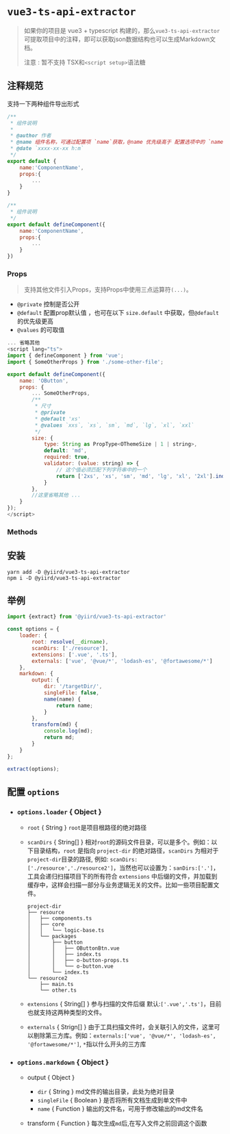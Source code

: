 # `vue3-ts-api-extractor`
  
> 如果你的项目是 vue3 + typescript 构建的，那么`vue3-ts-api-extractor`可提取项目中的注释，即可以获取json数据结构也可以生成Markdown文档。
> 
>  注意 : 暂不支持 TSX和`<script setup>`语法糖


## 注释规范
支持一下两种组件导出形式
```js
/**
 * 组件说明
 * 
 * @author 作者
 * @name 组件名称，可通过配置项 `name`获取，@name 优先级高于 配置选项中的 `name`
 * @date `xxxx-xx-xx h:m`
 */
export default {
    name:'ComponentName',
    props:{
        ...
    }
}

/**
 * 组件说明
 */
export default defineComponent({
    name:'ComponentName',
    props:{
        ...
    }
})
```

### Props

> 支持其他文件引入Props，支持Props中使用三点运算符`(...)`。

* `@private` 控制是否公开
* `@default` 配置prop默认值 ，也可在以下 `size.default` 中获取，但`@default`的优先级更高
* `@values` 的可取值


```js
... 省略其他
<script lang="ts">
import { defineComponent } from 'vue';
import { SomeOtherProps } from './some-other-file';

export default defineComponent({
	name: 'OButton',
	props: {
        ... SomeOtherProps,
        /**
         * 尺寸
         * @private
         * @default 'xs'
         * @values `xxs`, `xs`, `sm`, `md`, `lg`, `xl`, `xxl`
         */
        size: {
            type: String as PropType<OThemeSize | 1 | string>,
            default: 'md',
            required: true,
            validator: (value: string) => {
                // 这个值必须匹配下列字符串中的一个
                return ['2xs', 'xs', 'sm', 'md', 'lg', 'xl', '2xl'].indexOf(value) !== -1;
            }
        },
        //这里省略其他 ...
    }
});
</script>
```
### Methods



## 安装

```shell
yarn add -D @yiird/vue3-ts-api-extractor
npm i -D @yiird/vue3-ts-api-extractor
```
## 举例

```js
import {extract} from '@yiird/vue3-ts-api-extractor'

const options = {
	loader: {
		root: resolve(__dirname),
		scanDirs: ['./resource'],
		extensions: ['.vue', '.ts'],
		externals: ['vue', '@vue/*', 'lodash-es', '@fortawesome/*']
	},
	markdown: {
		output: {
			dir: '/targetDir/',
			singleFile: false,
			name(name) {
				return name;
			}
		},
		transform(md) {
			console.log(md);
			return md;
		}
	}
};

extract(options);
```

## 配置 `options`

* ### `options.loader` { Object }
  * `root` { String } `root`是项目根路径的绝对路径
  * `scanDirs` { String[] } 相对`root`的源码文件目录，可以是多个。例如：以下目录结构，`root` 是指向 `project-dir` 的绝对路径，`scanDirs` 为相对于`project-dir`目录的路径, 例如: `scanDirs:['./resource','./resource2']`，当然也可以设置为：`sanDirs:['.']`，工具会递归扫描项目下的所有符合 `extensions` 中后缀的文件，并加载到缓存中，这样会扫描一部分与业务逻辑无关的文件。比如一些项目配置文件。
  
    ```
    project-dir
    ├── resource
    │   ├── components.ts
    │   ├── core
    │   │   └── logic-base.ts
    │   └── packages
    │       ├── button
    │       │   ├── OButtonBtn.vue
    │       │   ├── index.ts
    │       │   ├── o-button-props.ts
    │       │   └── o-button.vue
    │       └── index.ts
    └── resource2
        ├── main.ts
        └── other.ts
    ```
  * `extensions` { String[] } 参与扫描的文件后缀 默认:`['.vue','.ts']`，目前也就支持这两种类型的文件。
  * `externals` { Strign[] } 由于工具扫描文件时，会关联引入的文件，这里可以剔除第三方库。例如：`externals:['vue', '@vue/*', 'lodash-es', '@fortawesome/*']`, `*`指以什么开头的三方库

* ### `options.markdown` { Object }
  * output { Object }
    * `dir` { String } md文件的输出目录，此处为绝对目录
    * `singleFile` { Boolean } 是否将所有文档生成到单文件中
    * `name` { Function } 输出的文件名，可用于修改输出的md文件名
  
  * transform { Function } 每次生成`md`后,在写入文件之前回调这个函数


